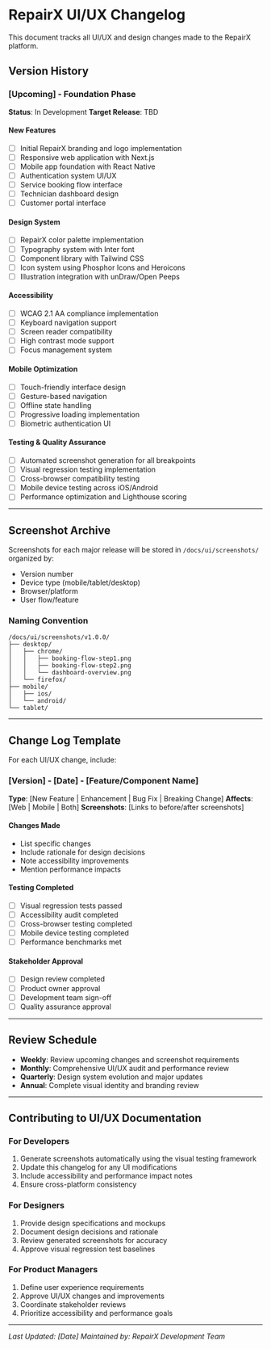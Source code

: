 # RepairX UI/UX Changelog

This document tracks all UI/UX and design changes made to the RepairX platform.

## Version History

### [Upcoming] - Foundation Phase
**Status**: In Development
**Target Release**: TBD

#### New Features
- [ ] Initial RepairX branding and logo implementation
- [ ] Responsive web application with Next.js
- [ ] Mobile app foundation with React Native
- [ ] Authentication system UI/UX
- [ ] Service booking flow interface
- [ ] Technician dashboard design
- [ ] Customer portal interface

#### Design System
- [ ] RepairX color palette implementation
- [ ] Typography system with Inter font
- [ ] Component library with Tailwind CSS
- [ ] Icon system using Phosphor Icons and Heroicons
- [ ] Illustration integration with unDraw/Open Peeps

#### Accessibility
- [ ] WCAG 2.1 AA compliance implementation
- [ ] Keyboard navigation support
- [ ] Screen reader compatibility
- [ ] High contrast mode support
- [ ] Focus management system

#### Mobile Optimization
- [ ] Touch-friendly interface design
- [ ] Gesture-based navigation
- [ ] Offline state handling
- [ ] Progressive loading implementation
- [ ] Biometric authentication UI

#### Testing & Quality Assurance
- [ ] Automated screenshot generation for all breakpoints
- [ ] Visual regression testing implementation
- [ ] Cross-browser compatibility testing
- [ ] Mobile device testing across iOS/Android
- [ ] Performance optimization and Lighthouse scoring

---

## Screenshot Archive

Screenshots for each major release will be stored in `/docs/ui/screenshots/` organized by:
- Version number
- Device type (mobile/tablet/desktop)
- Browser/platform
- User flow/feature

### Naming Convention
```
/docs/ui/screenshots/v1.0.0/
├── desktop/
│   ├── chrome/
│   │   ├── booking-flow-step1.png
│   │   ├── booking-flow-step2.png
│   │   └── dashboard-overview.png
│   └── firefox/
├── mobile/
│   ├── ios/
│   └── android/
└── tablet/
```

---

## Change Log Template

For each UI/UX change, include:

### [Version] - [Date] - [Feature/Component Name]
**Type**: [New Feature | Enhancement | Bug Fix | Breaking Change]
**Affects**: [Web | Mobile | Both]
**Screenshots**: [Links to before/after screenshots]

#### Changes Made
- List specific changes
- Include rationale for design decisions
- Note accessibility improvements
- Mention performance impacts

#### Testing Completed
- [ ] Visual regression tests passed
- [ ] Accessibility audit completed
- [ ] Cross-browser testing completed
- [ ] Mobile device testing completed
- [ ] Performance benchmarks met

#### Stakeholder Approval
- [ ] Design review completed
- [ ] Product owner approval
- [ ] Development team sign-off
- [ ] Quality assurance approval

---

## Review Schedule

- **Weekly**: Review upcoming changes and screenshot requirements
- **Monthly**: Comprehensive UI/UX audit and performance review
- **Quarterly**: Design system evolution and major updates
- **Annual**: Complete visual identity and branding review

---

## Contributing to UI/UX Documentation

### For Developers
1. Generate screenshots automatically using the visual testing framework
2. Update this changelog for any UI modifications
3. Include accessibility and performance impact notes
4. Ensure cross-platform consistency

### For Designers
1. Provide design specifications and mockups
2. Document design decisions and rationale
3. Review generated screenshots for accuracy
4. Approve visual regression test baselines

### For Product Managers
1. Define user experience requirements
2. Approve UI/UX changes and improvements
3. Coordinate stakeholder reviews
4. Prioritize accessibility and performance goals

---

*Last Updated: [Date]*
*Maintained by: RepairX Development Team*